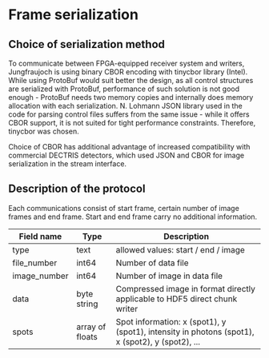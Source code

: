 # Frame serialization

## Choice of serialization method
To communicate between FPGA-equipped receiver system and writers, Jungfraujoch is using binary CBOR encoding with tinycbor library (Intel).
While using ProtoBuf would suit better the design, as all control structures are serialized with ProtoBuf, performance of such solution is not 
good enough - ProtoBuf needs two memory copies and internally does memory allocation with each serialization. N. Lohmann JSON library used in the code for parsing control files
suffers from the same issue - while it offers CBOR support, it is not suited for tight performance constraints. Therefore, tinycbor was chosen.

Choice of CBOR has additional advantage of increased compatibility with commercial DECTRIS detectors, which used JSON and CBOR for image serialization in the stream interface.

## Description of the protocol

Each communications consist of start frame, certain number of image frames and end frame. Start and end frame carry no additional information.

| Field name   | Type            | Description                                                                                     |
|--------------|-----------------|-------------------------------------------------------------------------------------------------|
| type         | text            | allowed values: start / end / image                                                             |
| file_number  | int64           | Number of data file                                                                             |
| image_number | int64           | Number of image in data file                                                                    |
| data         | byte string     | Compressed image in format directly applicable to HDF5 direct chunk writer                      |
| spots        | array of floats | Spot information: x (spot1), y (spot1), intensity in photons (spot1), x (spot2), y (spot2), ... |
